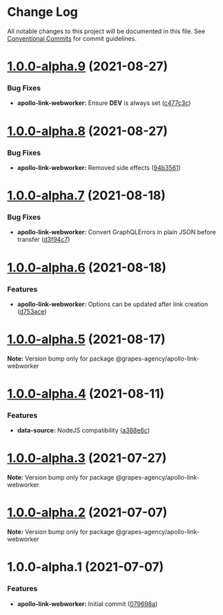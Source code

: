 # Change Log

All notable changes to this project will be documented in this file.
See [Conventional Commits](https://conventionalcommits.org) for commit guidelines.

# [1.0.0-alpha.9](https://github.com/grapes-agency/graphql/compare/@grapes-agency/apollo-link-webworker@1.0.0-alpha.8...@grapes-agency/apollo-link-webworker@1.0.0-alpha.9) (2021-08-27)


### Bug Fixes

* **apollo-link-webworker:** Ensure __DEV__ is always set ([c477c3c](https://github.com/grapes-agency/graphql/commit/c477c3cb51857ca73f65a7722155ed1774e794f5))





# [1.0.0-alpha.8](https://github.com/grapes-agency/graphql/compare/@grapes-agency/apollo-link-webworker@1.0.0-alpha.7...@grapes-agency/apollo-link-webworker@1.0.0-alpha.8) (2021-08-27)


### Bug Fixes

* **apollo-link-webworker:** Removed side effects ([94b3561](https://github.com/grapes-agency/graphql/commit/94b35611d0be2e60f8387cd3237e34ada2cf6101))





# [1.0.0-alpha.7](https://github.com/grapes-agency/graphql/compare/@grapes-agency/apollo-link-webworker@1.0.0-alpha.6...@grapes-agency/apollo-link-webworker@1.0.0-alpha.7) (2021-08-18)


### Bug Fixes

* **apollo-link-webworker:** Convert GraphQLErrors in plain JSON before transfer ([d3f94c7](https://github.com/grapes-agency/graphql/commit/d3f94c77137d69da9008793834371e9b34e8a18e))





# [1.0.0-alpha.6](https://github.com/grapes-agency/graphql/compare/@grapes-agency/apollo-link-webworker@1.0.0-alpha.5...@grapes-agency/apollo-link-webworker@1.0.0-alpha.6) (2021-08-18)


### Features

* **apollo-link-webworker:** Options can be updated after link creation ([d753ace](https://github.com/grapes-agency/graphql/commit/d753ace2ebae6a6170ad1c28ae4bb6e8fd87ca75))





# [1.0.0-alpha.5](https://github.com/grapes-agency/graphql/compare/@grapes-agency/apollo-link-webworker@1.0.0-alpha.4...@grapes-agency/apollo-link-webworker@1.0.0-alpha.5) (2021-08-17)

**Note:** Version bump only for package @grapes-agency/apollo-link-webworker





# [1.0.0-alpha.4](https://github.com/grapes-agency/graphql/compare/@grapes-agency/apollo-link-webworker@1.0.0-alpha.3...@grapes-agency/apollo-link-webworker@1.0.0-alpha.4) (2021-08-11)


### Features

* **data-source:** NodeJS compatibility ([a388e6c](https://github.com/grapes-agency/graphql/commit/a388e6c802029217e177e4dcb7562807cd63000d))





# [1.0.0-alpha.3](https://github.com/grapes-agency/graphql/compare/@grapes-agency/apollo-link-webworker@1.0.0-alpha.2...@grapes-agency/apollo-link-webworker@1.0.0-alpha.3) (2021-07-27)

**Note:** Version bump only for package @grapes-agency/apollo-link-webworker





# [1.0.0-alpha.2](https://github.com/grapes-agency/graphql/compare/@grapes-agency/apollo-link-webworker@1.0.0-alpha.1...@grapes-agency/apollo-link-webworker@1.0.0-alpha.2) (2021-07-07)

**Note:** Version bump only for package @grapes-agency/apollo-link-webworker





# 1.0.0-alpha.1 (2021-07-07)


### Features

* **apollo-link-webworker:** Initial commit ([079698a](https://github.com/grapes-agency/graphql/commit/079698ac6b7aabfb909581afcaf9ee576743661b))

